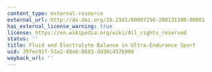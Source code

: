 ```yaml
---
content_type: external-resource
external_url: http://dx.doi.org/10.2165/00007256-200131100-00001
has_external_license_warning: true
license: https://en.wikipedia.org/wiki/All_rights_reserved
status: ''
title: Fluid and Electrolyte Balance in Ultra-Endurance Sport
uid: 39fec91f-53a2-48a6-8683-dd38c457b90d
wayback_url: ''
---
```

